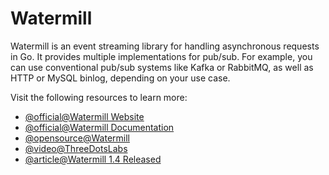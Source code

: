 # Watermill

Watermill is an event streaming library for handling asynchronous requests in Go. It provides multiple implementations for pub/sub.
For example, you can use conventional pub/sub systems like Kafka or RabbitMQ, as well as HTTP or MySQL binlog, depending on your use case.

Visit the following resources to learn more:

- [@official@Watermill Website](https://watermill.io)
- [@official@Watermill Documentation](https://watermill.io/docs/getting-started)
- [@opensource@Watermill](https://github.com/ThreeDotsLabs/watermill)
- [@video@ThreeDotsLabs](https://www.youtube.com/@ThreeDotsLabs)
- [@article@Watermill 1.4 Released](https://threedots.tech/post/watermill-1-4/)
